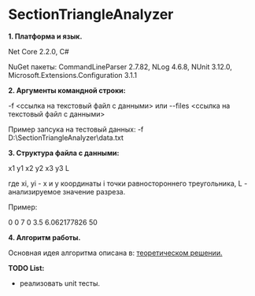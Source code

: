 # SectionTriangleAnalyzer
**1. Платформа и язык.**

Net Core 2.2.0, C#

NuGet пакеты: CommandLineParser 2.7.82, NLog 4.6.8, NUnit 3.12.0, Microsoft.Extensions.Configuration 3.1.1

**2. Аргументы командной строки:**

-f <ссылка на текстовый файл с данными> или --files <ссылка на текстовый файл с данными>

Пример запсука на тестовый данных: -f D:\SectionTriangleAnalyzer\data.txt

**3. Структура файла с данными:**

x1 y1 x2 y2 x3 y3 L

где xi, yi - x и y координаты i точки равностороннего треугольника, L - анализируемое значение разреза.

Пример:

0 0 7 0 3.5 6.062177826 50

**4. Алгоритм работы.**

Основная идея алгоритма описана в: [теоретическом решении.](https://github.com/sergbelom/SectionTriangleAnalyzer/blob/master/SectionAnalyzer.pdf)

**TODO List:**
- реализовать unit тесты.
